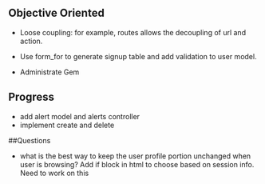 ## Objective Oriented
* Loose coupling: for example, routes allows the decoupling of url and action.

* Use form_for to generate signup table and add validation to user model.
* Administrate Gem

## Progress
* add alert model and alerts controller
* implement create and delete

##Questions
* what is the best way to keep the user profile portion unchanged when user is browsing? 
Add if block in html to choose based on session info. Need to work on this

